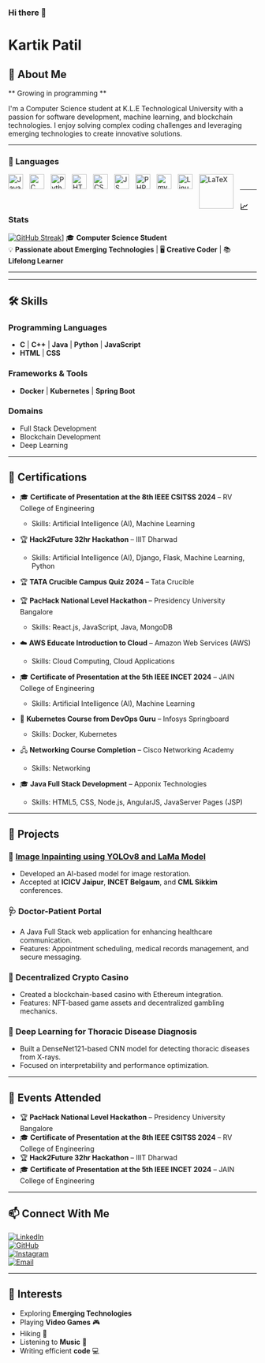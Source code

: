 ### Hi there 👋

# Kartik Patil

## 🚀 **About Me**  

**  Growing in programming **

I'm a Computer Science student at K.L.E Technological University with a passion for software development, machine learning, and blockchain technologies. I enjoy solving complex coding challenges and leveraging emerging technologies to create innovative solutions.


---
### :paperclip:	Languages

<img align="left" alt="Java" width="30px" style="padding-right:10px;" src="https://cdn.jsdelivr.net/gh/devicons/devicon/icons/java/java-original-wordmark.svg"/> 
<img align="left" alt="C" width="30px" style="padding-right:10px;" src="https://cdn.jsdelivr.net/gh/devicons/devicon/icons/c/c-original.svg"/>
<img align="left" alt="Python" width="30px" style="padding-right:10px;" src="https://cdn.jsdelivr.net/gh/devicons/devicon/icons/python/python-original-wordmark.svg"/>
<img align="left" alt="HTML5" width="30px" style="padding-right:10px;" src="https://cdn.jsdelivr.net/gh/devicons/devicon/icons/html5/html5-plain-wordmark.svg"/>
<img align="left" alt="CSS" width="30px" style="padding-right:10px;" src="https://cdn.jsdelivr.net/gh/devicons/devicon/icons/css3/css3-plain-wordmark.svg"/>
<img align="left" alt="JS" width="30px" style="padding-right:10px;" src="https://cdn.jsdelivr.net/gh/devicons/devicon/icons/javascript/javascript-plain.svg"/>
<img align="left" alt="PHP" width="30px" style="padding-right:10px;" src="https://cdn.jsdelivr.net/gh/devicons/devicon/icons/php/php-original.svg"/>
<img align="left" alt="mySQL" width="30px" style="padding-right:10px;" src="https://cdn.jsdelivr.net/gh/devicons/devicon/icons/mysql/mysql-original-wordmark.svg"/>
<img align="left" alt="Linux" width="30px" style="padding-right:10px;" src="https://cdn.jsdelivr.net/gh/devicons/devicon/icons/linux/linux-original.svg"/>
<img align="left" alt="LaTeX" width="70px" style="padding-right:10px;" src="https://democracyobserver.org/images/latex-logo.png"/>

<br>

---
### :chart_with_upwards_trend: Stats 
<a href="https://git.io/streak-stats"><img src="https://streak-stats.demolab.com?user=Kartik-Patil&theme=material&date_format=j%2Fn%5B%2FY%5D&mode=weekly" alt="GitHub Streak" /></a>]
🎓 **Computer Science Student**  
💡 **Passionate about Emerging Technologies** | 🖥️ **Creative Coder** | 📚 **Lifelong Learner**

---



---

## 🛠️ **Skills**  
### Programming Languages  
- **C** | **C++** | **Java** | **Python** | **JavaScript**  
- **HTML** | **CSS**

### Frameworks & Tools  
- **Docker** | **Kubernetes** | **Spring Boot**

### Domains  
- Full Stack Development  
- Blockchain Development  
- Deep Learning

---

## 🌟 **Certifications**  
- 🎓 **Certificate of Presentation at the 8th IEEE CSITSS 2024** – RV College of Engineering  
  - Skills: Artificial Intelligence (AI), Machine Learning  
- 🏆 **Hack2Future 32hr Hackathon** – IIIT Dharwad  
  - Skills: Artificial Intelligence (AI), Django, Flask, Machine Learning, Python  
- 🏆 **TATA Crucible Campus Quiz 2024** – Tata Crucible  
- 🏆 **PacHack National Level Hackathon** – Presidency University Bangalore  
  - Skills: React.js, JavaScript, Java, MongoDB  
- ☁️ **AWS Educate Introduction to Cloud** – Amazon Web Services (AWS)  
  - Skills: Cloud Computing, Cloud Applications  
- 🎓 **Certificate of Presentation at the 5th IEEE INCET 2024** – JAIN College of Engineering  
  - Skills: Artificial Intelligence (AI), Machine Learning  
- 🐳 **Kubernetes Course from DevOps Guru** – Infosys Springboard  
  - Skills: Docker, Kubernetes  
- 🖧 **Networking Course Completion** – Cisco Networking Academy  
  - Skills: Networking  
- 🎓 **Java Full Stack Development** – Apponix Technologies  
  
  - Skills: HTML5, CSS, Node.js, AngularJS, JavaServer Pages (JSP)  
 

---

## 📂 **Projects**  

### 🎨 [Image Inpainting using YOLOv8 and LaMa Model](https://ieeexplore.ieee.org/document/10593536/)  
- Developed an AI-based model for image restoration.  
- Accepted at **ICICV Jaipur**, **INCET Belgaum**, and **CML Sikkim** conferences.

### 🩺 **Doctor-Patient Portal**  
- A Java Full Stack web application for enhancing healthcare communication.  
- Features: Appointment scheduling, medical records management, and secure messaging.

### 🎲 **Decentralized Crypto Casino**  
- Created a blockchain-based casino with Ethereum integration.  
- Features: NFT-based game assets and decentralized gambling mechanics.

### 🩻 **Deep Learning for Thoracic Disease Diagnosis**  
- Built a DenseNet121-based CNN model for detecting thoracic diseases from X-rays.  
- Focused on interpretability and performance optimization.

---

## 🎉 **Events Attended**  
- 🏆 **PacHack National Level Hackathon** – Presidency University Bangalore  
- 🎓 **Certificate of Presentation at the 8th IEEE CSITSS 2024** – RV College of Engineering  
- 🏆 **Hack2Future 32hr Hackathon** – IIIT Dharwad  
- 🎓 **Certificate of Presentation at the 5th IEEE INCET 2024** – JAIN College of Engineering  

---

## 📫 **Connect With Me**  
[![LinkedIn](https://img.shields.io/badge/-Kartik%20Patil-blue?style=flat&logo=Linkedin&logoColor=white)](https://linkedin.com/in/kartikpatil08)  
[![GitHub](https://img.shields.io/badge/-Kartik--Patil-black?style=flat&logo=github)](https://github.com/Kartik-Patil)  
[![Instagram](https://img.shields.io/badge/-@btwitskaaru-E4405F?style=flat&logo=instagram&logoColor=white)](https://instagram.com/btwitskaaru)  
[![Email](https://img.shields.io/badge/-kartikpatilhrg@gmail.com-D14836?style=flat&logo=gmail&logoColor=white)](mailto:kartikpatilhrg@gmail.com)

---

## 🌱 **Interests**  
- Exploring **Emerging Technologies**  
- Playing **Video Games** 🎮  
- Hiking 🥾  
- Listening to **Music** 🎵  
- Writing efficient **code** 💻
